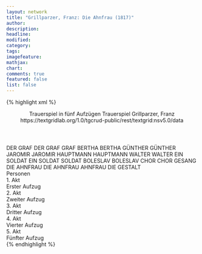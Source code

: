 ```yaml
---
layout: network
title: "Grillparzer, Franz: Die Ahnfrau (1817)"
author:
description:
headline:
modified:
category:
tags:
imagefeature:
mathjax:
chart:
comments: true
featured: false
list: false
---
```

{% highlight xml %}
<?xml-model href="https://raw.githubusercontent.com/DLiNa/project/master/rules/lina.rnc"?><?xml-model href="https://raw.githubusercontent.com/DLiNa/project/master/rules/lina.sch"?>
<play xmlns="http://lina.digital">
  <header>
    <title>Die Ahnfrau</title>
    <subtitle>Trauerspiel in fünf Aufzügen</subtitle>
    <genretitle>Trauerspiel</genretitle>
    <author>Grillparzer, Franz</author>
    <date type="print" when="1817"/>
    <date type="premiere" when="1817"/>
    <date type="written" when="1816"/>
    <source>https://textgridlab.org/1.0/tgcrud-public/rest/textgrid:nsv5.0/data</source>
  </header>
  <personae>
    <character>
      <name>DER GRAF</name>
      <alias xml:id="der_graf">
        <name>DER GRAF</name>
      </alias>
      <alias xml:id="graf">
        <name>GRAF</name>
      </alias>
    </character>
    <character>
      <name>BERTHA</name>
      <alias xml:id="bertha">
        <name>BERTHA</name>
      </alias>
    </character>
    <character>
      <name>GÜNTHER</name>
      <alias xml:id="günther">
        <name>GÜNTHER</name>
      </alias>
    </character>
    <character>
      <name>JAROMIR</name>
      <alias xml:id="jaromir">
        <name>JAROMIR</name>
      </alias>
    </character>
    <character>
      <name>HAUPTMANN</name>
      <alias xml:id="hauptmann">
        <name>HAUPTMANN</name>
      </alias>
    </character>
    <character>
      <name>WALTER</name>
      <alias xml:id="walter">
        <name>WALTER</name>
      </alias>
    </character>
    <character>
      <name>EIN SOLDAT</name>
      <alias xml:id="ein_soldat">
        <name>EIN SOLDAT</name>
      </alias>
      <alias xml:id="soldat">
        <name>SOLDAT</name>
      </alias>
    </character>
    <character>
      <name>BOLESLAV</name>
      <alias xml:id="boleslav">
        <name>BOLESLAV</name>
      </alias>
    </character>
    <character>
      <name>CHOR</name>
      <alias xml:id="chor">
        <name>CHOR</name>
      </alias>
      <alias xml:id="gesang">
        <name>GESANG</name>
      </alias>
    </character>
    <character>
      <name>DIE AHNFRAU</name>
      <alias xml:id="die_ahnfrau">
        <name>DIE AHNFRAU</name>
      </alias>
      <alias xml:id="ahnfrau">
        <name>AHNFRAU</name>
      </alias>
      <alias xml:id="die_gestalt">
        <name>DIE GESTALT</name>
      </alias>
    </character>
  </personae>
  <text>
    <div>
      <head>Personen</head>
    </div>
    <div>
      <head>1. Akt</head>
      <div>
        <head>Erster Aufzug</head>
        <sp who="#der_graf">
          <amount n="2" unit="speech_acts"/>
          <amount n="135" unit="words"/>
          <amount n="24" unit="lines"/>
          <amount n="697" unit="chars"/>
        </sp>
        <sp who="#bertha">
          <amount n="34" unit="speech_acts"/>
          <amount n="1101" unit="words"/>
          <amount n="207" unit="lines"/>
          <amount n="5863" unit="chars"/>
        </sp>
        <sp who="#graf">
          <amount n="38" unit="speech_acts"/>
          <amount n="1883" unit="words"/>
          <amount n="342" unit="lines"/>
          <amount n="9946" unit="chars"/>
        </sp>
        <sp who="#die_gestalt">
          <amount n="1" unit="speech_acts"/>
          <amount n="5" unit="words"/>
          <amount n="2" unit="lines"/>
          <amount n="33" unit="chars"/>
        </sp>
        <sp who="#günther">
          <amount n="16" unit="speech_acts"/>
          <amount n="756" unit="words"/>
          <amount n="139" unit="lines"/>
          <amount n="3949" unit="chars"/>
        </sp>
        <sp who="#jaromir">
          <amount n="14" unit="speech_acts"/>
          <amount n="343" unit="words"/>
          <amount n="64" unit="lines"/>
          <amount n="1825" unit="chars"/>
        </sp>
      </div>
    </div>
    <div>
      <head>2. Akt</head>
      <div>
        <head>Zweiter Aufzug</head>
        <sp who="#jaromir">
          <amount n="38" unit="speech_acts"/>
          <amount n="1630" unit="words"/>
          <amount n="299" unit="lines"/>
          <amount n="8490" unit="chars"/>
        </sp>
        <sp who="#bertha">
          <amount n="28" unit="speech_acts"/>
          <amount n="1030" unit="words"/>
          <amount n="185" unit="lines"/>
          <amount n="5285" unit="chars"/>
        </sp>
        <sp who="#graf">
          <amount n="39" unit="speech_acts"/>
          <amount n="1421" unit="words"/>
          <amount n="261" unit="lines"/>
          <amount n="7445" unit="chars"/>
        </sp>
        <sp who="#günther">
          <amount n="2" unit="speech_acts"/>
          <amount n="18" unit="words"/>
          <amount n="4" unit="lines"/>
          <amount n="101" unit="chars"/>
        </sp>
        <sp who="#hauptmann">
          <amount n="28" unit="speech_acts"/>
          <amount n="709" unit="words"/>
          <amount n="137" unit="lines"/>
          <amount n="3856" unit="chars"/>
        </sp>
        <sp who="#walter">
          <amount n="2" unit="speech_acts"/>
          <amount n="8" unit="words"/>
          <amount n="2" unit="lines"/>
          <amount n="50" unit="chars"/>
        </sp>
      </div>
    </div>
    <div>
      <head>3. Akt</head>
      <div>
        <head>Dritter Aufzug</head>
        <sp who="#bertha">
          <amount n="45" unit="speech_acts"/>
          <amount n="636" unit="words"/>
          <amount n="125" unit="lines"/>
          <amount n="3339" unit="chars"/>
        </sp>
        <sp who="#jaromir">
          <amount n="36" unit="speech_acts"/>
          <amount n="2065" unit="words"/>
          <amount n="381" unit="lines"/>
          <amount n="11082" unit="chars"/>
        </sp>
        <sp who="#ein_soldat">
          <amount n="1" unit="speech_acts"/>
          <amount n="6" unit="words"/>
          <amount n="1" unit="lines"/>
          <amount n="38" unit="chars"/>
        </sp>
        <sp who="#soldat">
          <amount n="5" unit="speech_acts"/>
          <amount n="431" unit="words"/>
          <amount n="75" unit="lines"/>
          <amount n="2190" unit="chars"/>
        </sp>
      </div>
    </div>
    <div>
      <head>4. Akt</head>
      <div>
        <head>Vierter Aufzug</head>
        <sp who="#günther">
          <amount n="26" unit="speech_acts"/>
          <amount n="517" unit="words"/>
          <amount n="100" unit="lines"/>
          <amount n="2772" unit="chars"/>
        </sp>
        <sp who="#bertha">
          <amount n="36" unit="speech_acts"/>
          <amount n="710" unit="words"/>
          <amount n="136" unit="lines"/>
          <amount n="3752" unit="chars"/>
        </sp>
        <sp who="#hauptmann">
          <amount n="19" unit="speech_acts"/>
          <amount n="322" unit="words"/>
          <amount n="64" unit="lines"/>
          <amount n="1720" unit="chars"/>
        </sp>
        <sp who="#graf">
          <amount n="23" unit="speech_acts"/>
          <amount n="865" unit="words"/>
          <amount n="159" unit="lines"/>
          <amount n="4609" unit="chars"/>
        </sp>
        <sp who="#soldat">
          <amount n="2" unit="speech_acts"/>
          <amount n="43" unit="words"/>
          <amount n="8" unit="lines"/>
          <amount n="235" unit="chars"/>
        </sp>
        <sp who="#boleslav">
          <amount n="11" unit="speech_acts"/>
          <amount n="287" unit="words"/>
          <amount n="54" unit="lines"/>
          <amount n="1515" unit="chars"/>
        </sp>
      </div>
    </div>
    <div>
      <head>5. Akt</head>
      <div>
        <head>Fünfter Aufzug</head>
        <sp who="#jaromir">
          <amount n="29" unit="speech_acts"/>
          <amount n="2972" unit="words"/>
          <amount n="548" unit="lines"/>
          <amount n="15787" unit="chars"/>
        </sp>
        <sp who="#boleslav">
          <amount n="14" unit="speech_acts"/>
          <amount n="374" unit="words"/>
          <amount n="69" unit="lines"/>
          <amount n="1999" unit="chars"/>
        </sp>
        <sp who="#chor">
          <amount n="1" unit="speech_acts"/>
          <amount n="22" unit="words"/>
          <amount n="6" unit="lines"/>
          <amount n="108" unit="chars"/>
        </sp>
        <sp who="#gesang">
          <amount n="1" unit="speech_acts"/>
          <amount n="45" unit="words"/>
          <amount n="12" unit="lines"/>
          <amount n="232" unit="chars"/>
        </sp>
        <sp who="#hauptmann">
          <amount n="5" unit="speech_acts"/>
          <amount n="67" unit="words"/>
          <amount n="12" unit="lines"/>
          <amount n="345" unit="chars"/>
        </sp>
        <sp who="#soldat">
          <amount n="1" unit="speech_acts"/>
          <amount n="45" unit="words"/>
          <amount n="8" unit="lines"/>
          <amount n="232" unit="chars"/>
        </sp>
        <sp who="#die_ahnfrau">
          <amount n="1" unit="speech_acts"/>
          <amount n="2" unit="words"/>
          <amount n="1" unit="lines"/>
          <amount n="9" unit="chars"/>
        </sp>
        <sp who="#ahnfrau">
          <amount n="12" unit="speech_acts"/>
          <amount n="88" unit="words"/>
          <amount n="19" unit="lines"/>
          <amount n="488" unit="chars"/>
        </sp>
        <sp who="#günther">
          <amount n="1" unit="speech_acts"/>
          <amount n="1" unit="words"/>
          <amount n="1" unit="lines"/>
          <amount n="4" unit="chars"/>
        </sp>
      </div>
    </div>
  </text>
</play>
{% endhighlight %}